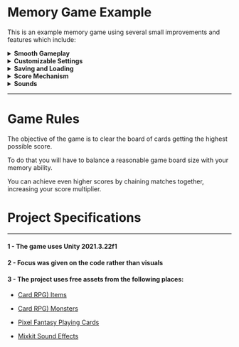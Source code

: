 # Memory Game Example

This is an example memory game using several small improvements and features which include:

  <details>
  <summary>
    <strong>Smooth Gameplay</strong>
  </summary>
    
  - The player is able to flip multiple cards without having to wait for the comparison of two previous cards
    
  - There are animations for flipping the card and matching cards
    
  </details>
  
  <details>
    
  <summary>
    <strong>Customizable Settings </strong>
  </summary>
  
  - The number of rows and columns can be decided by the player, given some constraint parameter of between 1 and 20
    
  - The board game scales itself to fit without stretching to a target container object

  </details>

  <details>
  <summary>
    <strong>Saving and Loading</strong>
  </summary>
    
  - The player is able to save the game at any time when exiting to the title menu
    
  - The board game is restored in the same state it was when save, with the same cards, matched cards and score

  - The save is stored locally and can be found in your appdata folder

  - There are options for testing saving and loading inside the main game scene
    
  </details>

  <details>
  <summary>
    <strong>Score Mechanism</strong>
  </summary>
    
  - There is a score system where the player gets points each time he matches cards
    
  - There is also a combo multiplier system that multiplies the score the player gets when he matches many cards in a row

  - The multiplier returns to one when the player makes a mistake
    
  </details>

  <details>
  <summary>
    <strong>Sounds</strong>
  </summary>
    
  - Sound effects for when flipping a card, matching cards, making a mistake and finishing a game
    
  </details>


---
# Game Rules

The objective of the game is to clear the board of cards getting the highest possible score.

To do that you will have to balance a reasonable game board size with your memory ability.

You can achieve even higher scores by chaining matches together, increasing your score multiplier.

  
# Project Specifications

---

####  1 - The game uses Unity 2021.3.22f1

####  2 - Focus was given on the code rather than visuals

####  3 - The project uses free assets from the following places:

- [Card RPG) Items](https://sagak-art-pururu.itch.io/cardrpg-items)

- [Card RPG) Monsters](https://sagak-art-pururu.itch.io/cardrpg-monsters)

- [Pixel Fantasy Playing Cards](https://cazwolf.itch.io/pixel-fantasy-cards)

- [Mixkit Sound Effects](https://mixkit.co/free-sound-effects)
